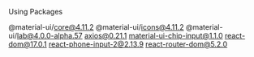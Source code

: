 Using Packages

@material-ui/core@4.11.2
@material-ui/icons@4.11.2
@material-ui/lab@4.0.0-alpha.57
axios@0.21.1
material-ui-chip-input@1.1.0
react-dom@17.0.1
react-phone-input-2@2.13.9
react-router-dom@5.2.0
